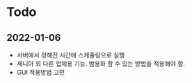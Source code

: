 # Todo

## 2022-01-06
- 서버에서 정해진 시간에 스케쥴링으로 실행
- 제니아 외 다른 업체용 기능. 범용화 할 수 있는 방법을 적용해야 함.
- GUI 적용방법 고민
